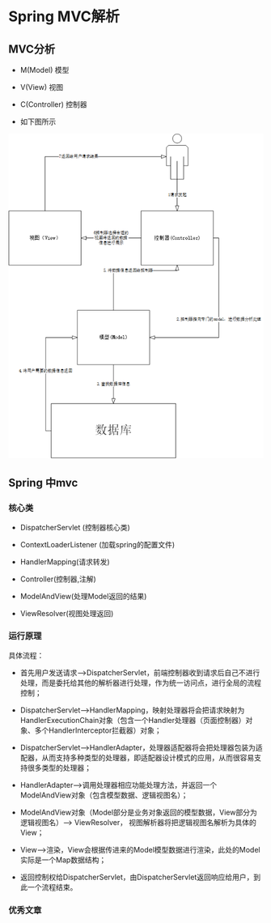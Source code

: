 # Spring MVC解析

## MVC分析

- M(Model) 模型

- V(View) 视图

- C(Controller) 控制器

- 如下图所示

![MVC结构图](../../../../Picture/MVC.png)

## Spring 中mvc

### 核心类

- DispatcherServlet  (控制器核心类)

- ContextLoaderListener (加载spring的配置文件)

- HandlerMapping(请求转发)

- Controller(控制器,注解)

- ModelAndView(处理Model返回的结果)

- ViewResolver(视图处理返回)

### 运行原理

具体流程：

- 首先用户发送请求——>DispatcherServlet，前端控制器收到请求后自己不进行处理，而是委托给其他的解析器进行处理，作为统一访问点，进行全局的流程控制；

- DispatcherServlet——>HandlerMapping，映射处理器将会把请求映射为HandlerExecutionChain对象（包含一个Handler处理器（页面控制器）对象、多个HandlerInterceptor拦截器）对象；

- DispatcherServlet——>HandlerAdapter，处理器适配器将会把处理器包装为适配器，从而支持多种类型的处理器，即适配器设计模式的应用，从而很容易支持很多类型的处理器；

- HandlerAdapter——>调用处理器相应功能处理方法，并返回一个ModelAndView对象（包含模型数据、逻辑视图名）；

- ModelAndView对象（Model部分是业务对象返回的模型数据，View部分为逻辑视图名）——> ViewResolver， 视图解析器将把逻辑视图名解析为具体的View；

- View——>渲染，View会根据传进来的Model模型数据进行渲染，此处的Model实际是一个Map数据结构；

- 返回控制权给DispatcherServlet，由DispatcherServlet返回响应给用户，到此一个流程结束。

### 优秀文章

